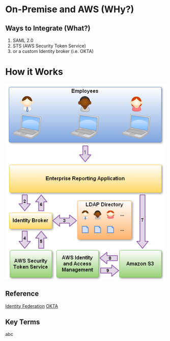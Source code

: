 # On-Premise and AWS (WHy?)

## Ways to Integrate (What?)

1. SAML 2.0
2. STS (AWS Security Token Service)
3. or a custom Identity broker (i.e. OKTA)

# How it Works

![](2021-06-18-09-26-08.png)

## Reference

[Identity Federation](https://aws.amazon.com/blogs/aws/aws-identity-and-access-management-now-with-identity-federation/)
[OKTA](https://www.okta.com/aws/)

## Key Terms

abc